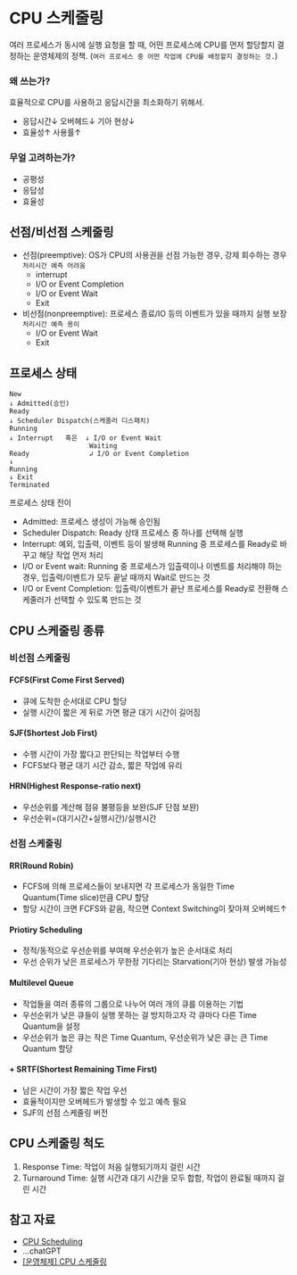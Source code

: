 # CPU 스케줄링
여러 프로세스가 동시에 실행 요청을 할 때, 어떤 프로세스에 CPU를 먼저 할당할지 결정하는 운영체제의 정책. (`여러 프로세스 중 어떤 작업에 CPU를 배정할지 결정하는 것.`)

### 왜 쓰는가?
효율적으로 CPU를 사용하고 응답시간을 최소화하기 위해서.
- 응답시간↓ 오버헤드↓ 기아 현상↓
- 효율성↑ 사용률↑

### 무얼 고려하는가?
- 공평성
- 응답성
- 효율성

## 선점/비선점 스케줄링
- 선점(preemptive): OS가 CPU의 사용권을 선점 가능한 경우, 강제 회수하는 경우 `처리시간 예측 어려움`
    - interrupt
    - I/O or Event Completion
    - I/O or Event Wait
    - Exit
- 비선점(nonpreemptive): 프로세스 종료/IO 등의 이벤트가 있을 때까지 실행 보장 `처리시간 예측 용이`
    - I/O or Event Wait
    - Exit

## 프로세스 상태
```
New
↓ Admitted(승인)
Ready
↓ Scheduler Dispatch(스케줄러 디스패치)
Running
↓ Interrupt   혹은  ↓ I/O or Event Wait
                    Waiting
Ready               ↲ I/O or Event Completion
↓
Running
↓ Exit
Terminated
```
프로세스 상태 전이
- Admitted: 프로세스 생성이 가능해 승인됨
- Scheduler Dispatch: Ready 상태 프로세스 중 하나를 선택해 실행
- Interrupt: 예외, 입출력, 이벤트 등이 발생해 Running 중 프로세스를 Ready로 바꾸고 해당 작업 먼저 처리
- I/O or Event wait: Running 중 프로세스가 입출력이나 이벤트를 처리해야 하는 경우, 입출력/이벤트가 모두 끝날 때까지 Wait로 만드는 것
- I/O or Event Completion: 입출력/이벤트가 끝난 프로세스를 Ready로 전환해 스케줄러가 선택할 수 있도록 만드는 것

## CPU 스케줄링 종류
### 비선점 스케줄링
#### FCFS(First Come First Served)
- 큐에 도착한 순서대로 CPU 할당
- 실행 시간이 짧은 게 뒤로 가면 평균 대기 시간이 길어짐
#### SJF(Shortest Job First)
- 수행 시간이 가장 짧다고 판단되는 작업부터 수행
- FCFS보다 평균 대기 시간 감소, 짧은 작업에 유리
#### HRN(Highest Response-ratio next)
- 우선순위를 계산해 점유 불평등을 보완(SJF 단점 보완)
- 우선순위=(대기시간+실행시간)/실행시간

### 선점 스케줄링
#### RR(Round Robin)
- FCFS에 의해 프로세스들이 보내지면 각 프로세스가 동일한 Time Quantum(Time slice)만큼 CPU 할당
- 할당 시간이 크면 FCFS와 같음, 작으면 Context Switching이 잦아져 오버헤드↑
#### Priotiry Scheduling
- 정적/동적으로 우선순위를 부여해 우선순위가 높은 순서대로 처리
- 우선 순위가 낮은 프로세스가 무한정 기다리는 Starvation(기아 현상) 발생 가능성
#### Multilevel Queue
- 작업들을 여러 종류의 그룹으로 나누어 여러 개의 큐를 이용하는 기법
- 우선순위가 낮은 큐들이 실행 못하는 걸 방지하고자 각 큐마다 다른 Time Quantum을 설정
- 우선순위가 높은 큐는 작은 Time Quantum, 우선순위가 낮은 큐는 큰 Time Quantum 할당
#### + SRTF(Shortest Remaining Time First)
- 남은 시간이 가장 짧은 작업 우선
- 효율적이지만 오버헤드가 발생할 수 있고 예측 필요
- SJF의 선점 스케줄링 버전

## CPU 스케줄링 척도
1. Response Time: 작업이 처음 실행되기까지 걸린 시간
2. Turnaround Time: 실행 시간과 대기 시간을 모두 합함, 작업이 완료될 때까지 걸린 시간

## 참고 자료
- [CPU Scheduling](https://gyoogle.dev/blog/computer-science/operating-system/CPU%20Scheduling.html)
- ...chatGPT
- [[운영체제] CPU 스케줄링](https://rob-coding.tistory.com/31)
